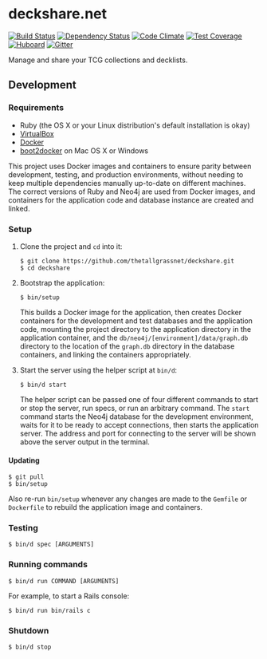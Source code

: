 # deckshare.net

[![Build Status](http://img.shields.io/travis/thetallgrassnet/deckshare.svg?style=flat)](https://travis-ci.org/thetallgrassnet/deckshare)
[![Dependency Status](http://img.shields.io/gemnasium/thetallgrassnet/deckshare.svg?style=flat)](https://gemnasium.com/thetallgrassnet/deckshare)
[![Code Climate](http://img.shields.io/codeclimate/github/thetallgrassnet/deckshare.svg?style=flat)](https://codeclimate.com/github/thetallgrassnet/deckshare)
[![Test Coverage](http://img.shields.io/codeclimate/coverage/github/thetallgrassnet/deckshare.svg?style=flat)](https://codeclimate.com/github/thetallgrassnet/deckshare)
[![Huboard](https://img.shields.io/github/issues/thetallgrassnet/deckshare.svg?style=flat)](https://huboard.com/thetallgrassnet/deckshare/)
[![Gitter](https://img.shields.io/badge/gitter-join%20chat-brightgreen.svg?style=flat)](https://gitter.im/thetallgrassnet/deckshare?utm_source=badge&utm_medium=badge&utm_campaign=pr-badge)

Manage and share your TCG collections and decklists.

## Development

### Requirements

  * Ruby (the OS X or your Linux distribution's default installation is okay)
  * [VirtualBox](https://www.virtualbox.org/)
  * [Docker](https://www.docker.com/)
  * [boot2docker](http://boot2docker.io/) on Mac OS X or Windows

This project uses Docker images and containers to ensure parity between
development, testing, and production environments, without needing to keep
multiple dependencies manually up-to-date on different machines. The correct
versions of Ruby and Neo4j are used from Docker images, and containers for the
application code and database instance are created and linked.

### Setup

 1. Clone the project and `cd` into it:

        $ git clone https://github.com/thetallgrassnet/deckshare.git
        $ cd deckshare

 2. Bootstrap the application:

        $ bin/setup

    This builds a Docker image for the application, then creates Docker
    containers for the development and test databases and the application code,
    mounting the project directory to the application directory in the
    application container, and the `db/neo4j/[environment]/data/graph.db`
    directory to the location of the `graph.db` directory in the database
    containers, and linking the containers appropriately.

 3. Start the server using the helper script at `bin/d`:

        $ bin/d start

    The helper script can be passed one of four different commands to start or
    stop the server, run specs, or run an arbitrary command. The `start` command
    starts the Neo4j database for the development environment, waits for it to
    be ready to accept connections, then starts the application server. The
    address and port for connecting to the server will be shown above the server
    output in the terminal.

#### Updating

    $ git pull
    $ bin/setup

Also re-run `bin/setup` whenever any changes are made to the `Gemfile` or
`Dockerfile` to rebuild the application image and containers.

### Testing

    $ bin/d spec [ARGUMENTS]

### Running commands

    $ bin/d run COMMAND [ARGUMENTS]

For example, to start a Rails console:

    $ bin/d run bin/rails c

### Shutdown

    $ bin/d stop
